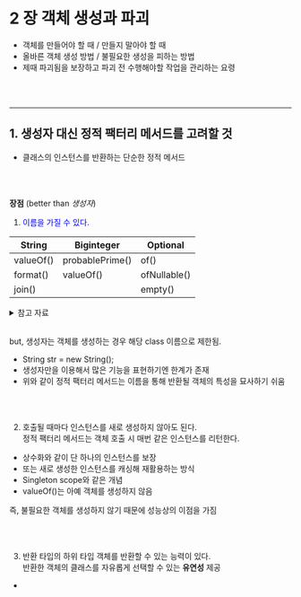 # 2 장 객체 생성과 파괴


- 객체를 만들어야 할 때 / 만들지 말아야 할 때
- 올바른 객체 생성 방법 / 불필요한 생성을 피하는 방법
- 제때 파괴됨을 보장하고 파괴 전 수행해야할 작업을 관리하는 요령

<br><br>

------------------------
## 1. 생성자 대신 정적 팩터리 메서드를 고려할 것
- 클래스의 인스턴스를 반환하는 단순한 정적 메서드
<br>
<br>

**장점** (better than *생성자*)<br>
1. <span style="color:blue"> 이름을 가질 수 있다. </span> <br>

  String    | Biginteger       | Optional
  --------- | ---------------- | ------------- 
  valueOf() | probablePrime()  | of()
  format()  | valueOf()        | ofNullable()
  join()    |                  | empty()

<details>
<summary> 참고 자료 </summary>
  <div markdown="1">
    <a href="https://docs.oracle.com/en/java/javase/11/docs/api/java.base/java/lang/String.html" target="_blank">String</a>
  </div>
  <div markdown="2">
    <a href="https://docs.oracle.com/en/java/javase/11/docs/api/java.base/java/math/BigInteger.html" target="_blank">BigInteger</a>
  </div>
  <div markdown="3">
    <a href="https://docs.oracle.com/en/java/javase/11/docs/api/java.base/java/util/Optional.html" target="_blank">Optional</a>
  </div>
</details>

<br>
  
  but, 생성자는 객체를 생성하는 경우 해당 class 이름으로 제한됨.

  - String str = new String();
  - 생성자만을 이용해서 많은 기능을 표현하기엔 한계가 존재
  - 위와 같이 정적 팩터리 메서드는 이름을 통해 반환될 객체의 특성을 묘사하기 쉬움
<br>
<br>

2. 호출될 때마다 인스턴스를 새로 생성하지 않아도 된다. <br>
  정적 팩터리 메서드는 객체 호출 시 매번 같은 인스턴스를 리턴한다.
  - 상수화와 같이 단 하나의 인스턴스를 보장
  - 또는 새로 생성한 인스턴스를 캐싱해 재활용하는 방식
  - Singleton scope와 같은 개념
  - valueOf()는 아예 객체를 생성하지 않음

즉, 불필요한 객체를 생성하지 않기 때문에 성능상의 이점을 가짐

<br>
<br>

3. 반환 타입의 하위 타입 객체를 반환할 수 있는 능력이 있다. <br>
  반환한 객체의 클래스를 자유롭게 선택할 수 있는 **유연성** 제공
- 
